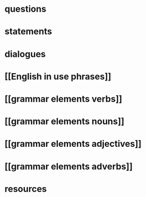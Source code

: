 # questions

# statements

# dialogues

# [[English in use phrases]]

# [[grammar elements verbs]]

# [[grammar elements nouns]]

# [[grammar elements adjectives]]

# [[grammar elements adverbs]]

# resources
